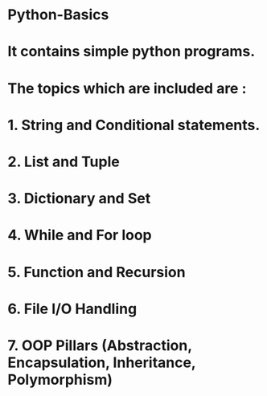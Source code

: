 # Python-Basics
# It contains simple python programs.
# The topics which are included are :
# 1. String and Conditional statements.
# 2. List and Tuple
# 3. Dictionary and Set
# 4. While and For loop
# 5. Function and Recursion
# 6. File I/O Handling
# 7. OOP Pillars (Abstraction, Encapsulation, Inheritance, Polymorphism)
